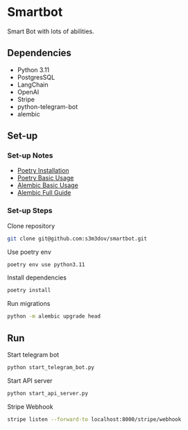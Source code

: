 # Smartbot

Smart Bot with lots of abilities.

## Dependencies

- Python 3.11
- PostgresSQL
- LangChain
- OpenAI
- Stripe
- python-telegram-bot
- alembic

## Set-up

### Set-up Notes

- [Poetry Installation](https://python-poetry.org/docs/#installation)
- [Poetry Basic Usage](https://python-poetry.org/docs/basic-usage/)
- [Alembic Basic Usage](https://simplyprashant.medium.com/how-to-use-alembic-for-your-database-migrations-d3e93cacf9e8)
- [Alembic Full Guide](https://alembic.sqlalchemy.org/en/latest/tutorial.html)

### Set-up Steps

Clone repository

```bash
git clone git@github.com:s3m3dov/smartbot.git
```

Use poetry env

```bash
poetry env use python3.11
```

Install dependencies

```bash
poetry install
```

Run migrations

```bash
python -m alembic upgrade head
```

## Run

Start telegram bot

```bash
python start_telegram_bot.py
```

Start API server

```bash
python start_api_server.py
```

Stripe Webhook

```bash
stripe listen --forward-to localhost:8000/stripe/webhook
```